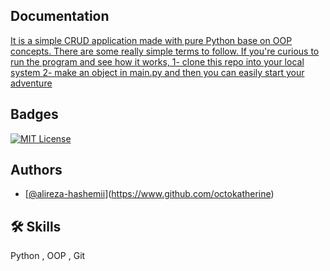 
## Documentation

[It is a simple CRUD application made with pure Python base on OOP concepts. There are some  really simple terms to follow. If you're curious to run the program and see how it works, 1- clone this repo into your local system 2- make an object in main.py and then you can easily start your adventure](https://linktodocumentation)


## Badges


[![MIT License](https://img.shields.io/badge/License-MIT-green.svg)](https://choosealicense.com/licenses/mit/)



## Authors

- [[@alireza-hashemii](https://github.com/alireza-hashemii)](https://www.github.com/octokatherine)


## 🛠 Skills
Python , OOP , Git 

